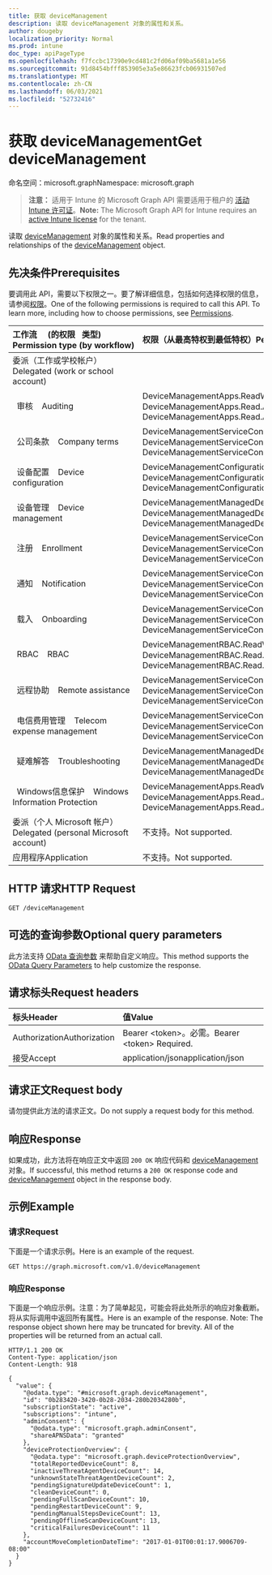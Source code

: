 ```yaml
---
title: 获取 deviceManagement
description: 读取 deviceManagement 对象的属性和关系。
author: dougeby
localization_priority: Normal
ms.prod: intune
doc_type: apiPageType
ms.openlocfilehash: f7fccbc17390e9cd481c2fd06af09ba5681a1e56
ms.sourcegitcommit: 91d8454bfff853905e3a5e86623fcb06931507ed
ms.translationtype: MT
ms.contentlocale: zh-CN
ms.lasthandoff: 06/03/2021
ms.locfileid: "52732416"
---
```

# <a name="get-devicemanagement"></a><span data-ttu-id="6011c-103">获取 deviceManagement</span><span class="sxs-lookup"><span data-stu-id="6011c-103">Get deviceManagement</span></span>

<span data-ttu-id="6011c-104">命名空间：microsoft.graph</span><span class="sxs-lookup"><span data-stu-id="6011c-104">Namespace: microsoft.graph</span></span>

> <span data-ttu-id="6011c-105">**注意：** 适用于 Intune 的 Microsoft Graph API 需要适用于租户的 [活动 Intune 许可证](https://go.microsoft.com/fwlink/?linkid=839381)。</span><span class="sxs-lookup"><span data-stu-id="6011c-105">**Note:** The Microsoft Graph API for Intune requires an [active Intune license](https://go.microsoft.com/fwlink/?linkid=839381) for the tenant.</span></span>

<span data-ttu-id="6011c-106">读取 [deviceManagement](../resources/intune-shared-devicemanagement.md) 对象的属性和关系。</span><span class="sxs-lookup"><span data-stu-id="6011c-106">Read properties and relationships of the [deviceManagement](../resources/intune-shared-devicemanagement.md) object.</span></span>

## <a name="prerequisites"></a><span data-ttu-id="6011c-107">先决条件</span><span class="sxs-lookup"><span data-stu-id="6011c-107">Prerequisites</span></span>
<span data-ttu-id="6011c-p101">要调用此 API，需要以下权限之一。要了解详细信息，包括如何选择权限的信息，请参阅[权限](/graph/permissions-reference)。</span><span class="sxs-lookup"><span data-stu-id="6011c-p101">One of the following permissions is required to call this API. To learn more, including how to choose permissions, see [Permissions](/graph/permissions-reference).</span></span>

| <span data-ttu-id="6011c-110">工作流 &nbsp; &nbsp; (的权限 &nbsp; 类型) </span><span class="sxs-lookup"><span data-stu-id="6011c-110">Permission&nbsp;type&nbsp;(by&nbsp;workflow)</span></span> | <span data-ttu-id="6011c-111">权限（从最高特权到最低特权）</span><span class="sxs-lookup"><span data-stu-id="6011c-111">Permissions (from most to least privileged)</span></span> |
|:---|:---|
| <span data-ttu-id="6011c-112">委派（工作或学校帐户）</span><span class="sxs-lookup"><span data-stu-id="6011c-112">Delegated (work or school account)</span></span> | |
| <span data-ttu-id="6011c-113">&nbsp;&nbsp;审核</span><span class="sxs-lookup"><span data-stu-id="6011c-113">&nbsp; &nbsp; Auditing</span></span> | <span data-ttu-id="6011c-114">DeviceManagementApps.ReadWrite.All、DeviceManagementApps.Read.All</span><span class="sxs-lookup"><span data-stu-id="6011c-114">DeviceManagementApps.ReadWrite.All, DeviceManagementApps.Read.All</span></span> |
| <span data-ttu-id="6011c-115">&nbsp;&nbsp;公司条款</span><span class="sxs-lookup"><span data-stu-id="6011c-115">&nbsp; &nbsp; Company terms</span></span> | <span data-ttu-id="6011c-116">DeviceManagementServiceConfig.ReadWrite.All、DeviceManagementServiceConfig.Read.All</span><span class="sxs-lookup"><span data-stu-id="6011c-116">DeviceManagementServiceConfig.ReadWrite.All, DeviceManagementServiceConfig.Read.All</span></span> |
| <span data-ttu-id="6011c-117">&nbsp;&nbsp;设备配置</span><span class="sxs-lookup"><span data-stu-id="6011c-117">&nbsp; &nbsp; Device configuration</span></span> | <span data-ttu-id="6011c-118">DeviceManagementConfiguration.ReadWrite.All、DeviceManagementConfiguration.Read.All</span><span class="sxs-lookup"><span data-stu-id="6011c-118">DeviceManagementConfiguration.ReadWrite.All, DeviceManagementConfiguration.Read.All</span></span> |
| <span data-ttu-id="6011c-119">&nbsp;&nbsp;设备管理</span><span class="sxs-lookup"><span data-stu-id="6011c-119">&nbsp; &nbsp; Device management</span></span> | <span data-ttu-id="6011c-120">DeviceManagementManagedDevices.ReadWrite.All、DeviceManagementManagedDevices.Read.All</span><span class="sxs-lookup"><span data-stu-id="6011c-120">DeviceManagementManagedDevices.ReadWrite.All, DeviceManagementManagedDevices.Read.All</span></span> |
| <span data-ttu-id="6011c-121">&nbsp;&nbsp;注册</span><span class="sxs-lookup"><span data-stu-id="6011c-121">&nbsp; &nbsp; Enrollment</span></span> | <span data-ttu-id="6011c-122">DeviceManagementServiceConfig.ReadWrite.All、DeviceManagementServiceConfig.Read.All</span><span class="sxs-lookup"><span data-stu-id="6011c-122">DeviceManagementServiceConfig.ReadWrite.All, DeviceManagementServiceConfig.Read.All</span></span> |
| <span data-ttu-id="6011c-123">&nbsp;&nbsp;通知</span><span class="sxs-lookup"><span data-stu-id="6011c-123">&nbsp; &nbsp; Notification</span></span> | <span data-ttu-id="6011c-124">DeviceManagementServiceConfig.ReadWrite.All、DeviceManagementServiceConfig.Read.All</span><span class="sxs-lookup"><span data-stu-id="6011c-124">DeviceManagementServiceConfig.ReadWrite.All, DeviceManagementServiceConfig.Read.All</span></span> |
| <span data-ttu-id="6011c-125">&nbsp;&nbsp;载入</span><span class="sxs-lookup"><span data-stu-id="6011c-125">&nbsp; &nbsp; Onboarding</span></span> | <span data-ttu-id="6011c-126">DeviceManagementServiceConfig.ReadWrite.All、DeviceManagementServiceConfig.Read.All</span><span class="sxs-lookup"><span data-stu-id="6011c-126">DeviceManagementServiceConfig.ReadWrite.All, DeviceManagementServiceConfig.Read.All</span></span> |
| <span data-ttu-id="6011c-127">&nbsp;&nbsp;RBAC</span><span class="sxs-lookup"><span data-stu-id="6011c-127">&nbsp; &nbsp; RBAC</span></span> | <span data-ttu-id="6011c-128">DeviceManagementRBAC.ReadWrite.All、DeviceManagementRBAC.Read.All</span><span class="sxs-lookup"><span data-stu-id="6011c-128">DeviceManagementRBAC.ReadWrite.All, DeviceManagementRBAC.Read.All</span></span> |
| <span data-ttu-id="6011c-129">&nbsp;&nbsp;远程协助</span><span class="sxs-lookup"><span data-stu-id="6011c-129">&nbsp; &nbsp; Remote assistance</span></span> | <span data-ttu-id="6011c-130">DeviceManagementServiceConfig.ReadWrite.All、DeviceManagementServiceConfig.Read.All</span><span class="sxs-lookup"><span data-stu-id="6011c-130">DeviceManagementServiceConfig.ReadWrite.All, DeviceManagementServiceConfig.Read.All</span></span> |
| <span data-ttu-id="6011c-131">&nbsp;&nbsp;电信费用管理</span><span class="sxs-lookup"><span data-stu-id="6011c-131">&nbsp; &nbsp; Telecom expense management</span></span> | <span data-ttu-id="6011c-132">DeviceManagementServiceConfig.ReadWrite.All、DeviceManagementServiceConfig.Read.All</span><span class="sxs-lookup"><span data-stu-id="6011c-132">DeviceManagementServiceConfig.ReadWrite.All, DeviceManagementServiceConfig.Read.All</span></span> |
| <span data-ttu-id="6011c-133">&nbsp;&nbsp;疑难解答</span><span class="sxs-lookup"><span data-stu-id="6011c-133">&nbsp; &nbsp; Troubleshooting</span></span> | <span data-ttu-id="6011c-134">DeviceManagementManagedDevices.ReadWrite.All、DeviceManagementManagedDevices.Read.All</span><span class="sxs-lookup"><span data-stu-id="6011c-134">DeviceManagementManagedDevices.ReadWrite.All, DeviceManagementManagedDevices.Read.All</span></span>|
| <span data-ttu-id="6011c-135">&nbsp;&nbsp;Windows信息保护</span><span class="sxs-lookup"><span data-stu-id="6011c-135">&nbsp; &nbsp; Windows Information Protection</span></span> | <span data-ttu-id="6011c-136">DeviceManagementApps.ReadWrite.All、DeviceManagementApps.Read.All</span><span class="sxs-lookup"><span data-stu-id="6011c-136">DeviceManagementApps.ReadWrite.All, DeviceManagementApps.Read.All</span></span>|
| <span data-ttu-id="6011c-137">委派（个人 Microsoft 帐户）</span><span class="sxs-lookup"><span data-stu-id="6011c-137">Delegated (personal Microsoft account)</span></span> | <span data-ttu-id="6011c-138">不支持。</span><span class="sxs-lookup"><span data-stu-id="6011c-138">Not supported.</span></span>|
| <span data-ttu-id="6011c-139">应用程序</span><span class="sxs-lookup"><span data-stu-id="6011c-139">Application</span></span> | <span data-ttu-id="6011c-140">不支持。</span><span class="sxs-lookup"><span data-stu-id="6011c-140">Not supported.</span></span> |



## <a name="http-request"></a><span data-ttu-id="6011c-141">HTTP 请求</span><span class="sxs-lookup"><span data-stu-id="6011c-141">HTTP Request</span></span>
<!-- {
  "blockType": "ignored"
}
-->
``` http
GET /deviceManagement
```

## <a name="optional-query-parameters"></a><span data-ttu-id="6011c-142">可选的查询参数</span><span class="sxs-lookup"><span data-stu-id="6011c-142">Optional query parameters</span></span>
<span data-ttu-id="6011c-143">此方法支持 [OData 查询参数](/graph/query-parameters) 来帮助自定义响应。</span><span class="sxs-lookup"><span data-stu-id="6011c-143">This method supports the [OData Query Parameters](/graph/query-parameters) to help customize the response.</span></span>
## <a name="request-headers"></a><span data-ttu-id="6011c-144">请求标头</span><span class="sxs-lookup"><span data-stu-id="6011c-144">Request headers</span></span>
|<span data-ttu-id="6011c-145">标头</span><span class="sxs-lookup"><span data-stu-id="6011c-145">Header</span></span>|<span data-ttu-id="6011c-146">值</span><span class="sxs-lookup"><span data-stu-id="6011c-146">Value</span></span>|
|:---|:---|
|<span data-ttu-id="6011c-147">Authorization</span><span class="sxs-lookup"><span data-stu-id="6011c-147">Authorization</span></span>|<span data-ttu-id="6011c-148">Bearer &lt;token&gt;。必需。</span><span class="sxs-lookup"><span data-stu-id="6011c-148">Bearer &lt;token&gt; Required.</span></span>|
|<span data-ttu-id="6011c-149">接受</span><span class="sxs-lookup"><span data-stu-id="6011c-149">Accept</span></span>|<span data-ttu-id="6011c-150">application/json</span><span class="sxs-lookup"><span data-stu-id="6011c-150">application/json</span></span>|

## <a name="request-body"></a><span data-ttu-id="6011c-151">请求正文</span><span class="sxs-lookup"><span data-stu-id="6011c-151">Request body</span></span>
<span data-ttu-id="6011c-152">请勿提供此方法的请求正文。</span><span class="sxs-lookup"><span data-stu-id="6011c-152">Do not supply a request body for this method.</span></span>

## <a name="response"></a><span data-ttu-id="6011c-153">响应</span><span class="sxs-lookup"><span data-stu-id="6011c-153">Response</span></span>
<span data-ttu-id="6011c-154">如果成功，此方法将在响应正文中返回 `200 OK` 响应代码和 [deviceManagement](../resources/intune-shared-devicemanagement.md) 对象。</span><span class="sxs-lookup"><span data-stu-id="6011c-154">If successful, this method returns a `200 OK` response code and [deviceManagement](../resources/intune-shared-devicemanagement.md) object in the response body.</span></span>

## <a name="example"></a><span data-ttu-id="6011c-155">示例</span><span class="sxs-lookup"><span data-stu-id="6011c-155">Example</span></span>
### <a name="request"></a><span data-ttu-id="6011c-156">请求</span><span class="sxs-lookup"><span data-stu-id="6011c-156">Request</span></span>
<span data-ttu-id="6011c-157">下面是一个请求示例。</span><span class="sxs-lookup"><span data-stu-id="6011c-157">Here is an example of the request.</span></span>
``` http
GET https://graph.microsoft.com/v1.0/deviceManagement
```

### <a name="response"></a><span data-ttu-id="6011c-158">响应</span><span class="sxs-lookup"><span data-stu-id="6011c-158">Response</span></span>
<span data-ttu-id="6011c-p102">下面是一个响应示例。注意：为了简单起见，可能会将此处所示的响应对象截断。将从实际调用中返回所有属性。</span><span class="sxs-lookup"><span data-stu-id="6011c-p102">Here is an example of the response. Note: The response object shown here may be truncated for brevity. All of the properties will be returned from an actual call.</span></span>
``` http
HTTP/1.1 200 OK
Content-Type: application/json
Content-Length: 918

{
  "value": {
    "@odata.type": "#microsoft.graph.deviceManagement",
    "id": "0b283420-3420-0b28-2034-280b2034280b",
    "subscriptionState": "active",
    "subscriptions": "intune",
    "adminConsent": {
      "@odata.type": "microsoft.graph.adminConsent",
      "shareAPNSData": "granted"
    },
    "deviceProtectionOverview": {
      "@odata.type": "microsoft.graph.deviceProtectionOverview",
      "totalReportedDeviceCount": 8,
      "inactiveThreatAgentDeviceCount": 14,
      "unknownStateThreatAgentDeviceCount": 2,
      "pendingSignatureUpdateDeviceCount": 1,
      "cleanDeviceCount": 0,
      "pendingFullScanDeviceCount": 10,
      "pendingRestartDeviceCount": 9,
      "pendingManualStepsDeviceCount": 13,
      "pendingOfflineScanDeviceCount": 13,
      "criticalFailuresDeviceCount": 11
    },
    "accountMoveCompletionDateTime": "2017-01-01T00:01:17.9006709-08:00"
  }
}
```